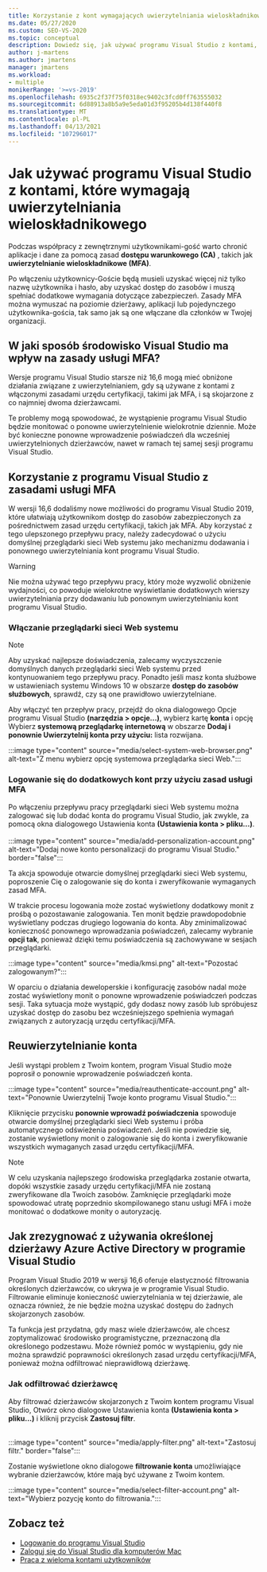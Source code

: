 ```yaml
---
title: Korzystanie z kont wymagających uwierzytelniania wieloskładnikowego
ms.date: 05/27/2020
ms.custom: SEO-VS-2020
ms.topic: conceptual
description: Dowiedz się, jak używać programu Visual Studio z kontami, które wymagają uwierzytelniania wieloskładnikowego.
author: j-martens
ms.author: jmartens
manager: jmartens
ms.workload:
- multiple
monikerRange: '>=vs-2019'
ms.openlocfilehash: 6935c2f37f75f0318ec9402c3fcd0ff763555032
ms.sourcegitcommit: 6d88913a8b5a9e5eda01d3f95205b4d138f440f8
ms.translationtype: MT
ms.contentlocale: pl-PL
ms.lasthandoff: 04/13/2021
ms.locfileid: "107296017"
---
```

# <a name="how-to-use-visual-studio-with-accounts-that-require-multi-factor-authentication"></a>Jak używać programu Visual Studio z kontami, które wymagają uwierzytelniania wieloskładnikowego

Podczas współpracy z zewnętrznymi użytkownikami-gość warto chronić aplikacje i dane za pomocą zasad **dostępu warunkowego (CA)** , takich jak **uwierzytelnianie wieloskładnikowe (MFA)**.  

Po włączeniu użytkownicy-Goście będą musieli uzyskać więcej niż tylko nazwę użytkownika i hasło, aby uzyskać dostęp do zasobów i muszą spełniać dodatkowe wymagania dotyczące zabezpieczeń. Zasady MFA można wymuszać na poziomie dzierżawy, aplikacji lub pojedynczego użytkownika-gościa, tak samo jak są one włączane dla członków w Twojej organizacji. 

## <a name="how-is-the-visual-studio-experience-affected-by-mfa-policies"></a>W jaki sposób środowisko Visual Studio ma wpływ na zasady usługi MFA?
Wersje programu Visual Studio starsze niż 16,6 mogą mieć obniżone działania związane z uwierzytelnianiem, gdy są używane z kontami z włączonymi zasadami urzędu certyfikacji, takimi jak MFA, i są skojarzone z co najmniej dwoma dzierżawcami.

Te problemy mogą spowodować, że wystąpienie programu Visual Studio będzie monitować o ponowne uwierzytelnienie wielokrotnie dziennie. Może być konieczne ponowne wprowadzenie poświadczeń dla wcześniej uwierzytelnionych dzierżawców, nawet w ramach tej samej sesji programu Visual Studio.

## <a name="using-visual-studio-with-mfa-policies"></a>Korzystanie z programu Visual Studio z zasadami usługi MFA
W wersji 16,6 dodaliśmy nowe możliwości do programu Visual Studio 2019, które ułatwiają użytkownikom dostęp do zasobów zabezpieczonych za pośrednictwem zasad urzędu certyfikacji, takich jak MFA. Aby korzystać z tego ulepszonego przepływu pracy, należy zadecydować o użyciu domyślnej przeglądarki sieci Web systemu jako mechanizmu dodawania i ponownego uwierzytelniania kont programu Visual Studio.  

> [!WARNING]
> Nie można używać tego przepływu pracy, który może wyzwolić obniżenie wydajności, co powoduje wielokrotne wyświetlanie dodatkowych wierszy uwierzytelniania przy dodawaniu lub ponownym uwierzytelnianiu kont programu Visual Studio. 

### <a name="enabling-system-web-browser"></a>Włączanie przeglądarki sieci Web systemu

> [!NOTE] 
> Aby uzyskać najlepsze doświadczenia, zalecamy wyczyszczenie domyślnych danych przeglądarki sieci Web systemu przed kontynuowaniem tego przepływu pracy. Ponadto jeśli masz konta służbowe w ustawieniach systemu Windows 10 w obszarze **dostęp do zasobów służbowych**, sprawdź, czy są one prawidłowo uwierzytelniane.

Aby włączyć ten przepływ pracy, przejdź do okna dialogowego Opcje programu Visual Studio **(narzędzia > opcje...)**, wybierz kartę **konta** i opcję Wybierz **systemową przeglądarkę internetową** w obszarze **Dodaj i ponownie Uwierzytelnij konta przy użyciu:** lista rozwijana. 

:::image type="content" source="media/select-system-web-browser.png" alt-text="Z menu wybierz opcję systemowa przeglądarka sieci Web.":::

### <a name="sign-into-additional-accounts-with-mfapolicies"></a>Logowanie się do dodatkowych kont przy użyciu zasad usługi MFA 
Po włączeniu przepływu pracy przeglądarki sieci Web systemu można zalogować się lub dodać konta do programu Visual Studio, jak zwykle, za pomocą okna dialogowego Ustawienia konta **(Ustawienia konta > pliku...)**.   
</br>
:::image type="content" source="media/add-personalization-account.png" alt-text="Dodaj nowe konto personalizacji do programu Visual Studio." border="false":::

Ta akcja spowoduje otwarcie domyślnej przeglądarki sieci Web systemu, poproszenie Cię o zalogowanie się do konta i zweryfikowanie wymaganych zasad MFA.

W trakcie procesu logowania może zostać wyświetlony dodatkowy monit z prośbą o pozostawanie zalogowania. Ten monit będzie prawdopodobnie wyświetlany podczas drugiego logowania do konta. Aby zminimalizować konieczność ponownego wprowadzania poświadczeń, zalecamy wybranie **opcji tak**, ponieważ dzięki temu poświadczenia są zachowywane w sesjach przeglądarki.

:::image type="content" source="media/kmsi.png" alt-text="Pozostać zalogowanym?":::

W oparciu o działania deweloperskie i konfigurację zasobów nadal może zostać wyświetlony monit o ponowne wprowadzenie poświadczeń podczas sesji. Taka sytuacja może wystąpić, gdy dodasz nowy zasób lub spróbujesz uzyskać dostęp do zasobu bez wcześniejszego spełnienia wymagań związanych z autoryzacją urzędu certyfikacji/MFA.

## <a name="reauthenticating-an-account"></a>Reuwierzytelnianie konta  
Jeśli wystąpi problem z Twoim kontem, program Visual Studio może poprosił o ponownie wprowadzenie poświadczeń konta.  

:::image type="content" source="media/reauthenticate-account.png" alt-text="Ponownie Uwierzytelnij Twoje konto programu Visual Studio.":::

Kliknięcie przycisku **ponownie wprowadź poświadczenia** spowoduje otwarcie domyślnej przeglądarki sieci Web systemu i próba automatycznego odświeżenia poświadczeń. Jeśli nie powiedzie się, zostanie wyświetlony monit o zalogowanie się do konta i zweryfikowanie wszystkich wymaganych zasad urzędu certyfikacji/MFA.

> [!NOTE] 
> W celu uzyskania najlepszego środowiska przeglądarka zostanie otwarta, dopóki wszystkie zasady urzędu certyfikacji/MFA nie zostaną zweryfikowane dla Twoich zasobów. Zamknięcie przeglądarki może spowodować utratę poprzednio skompilowanego stanu usługi MFA i może monitować o dodatkowe monity o autoryzację.

## <a name="how-to-opt-out-of-using-a-specific-azure-active-directory-tenant-in-visual-studio"></a>Jak zrezygnować z używania określonej dzierżawy Azure Active Directory w programie Visual Studio

Program Visual Studio 2019 w wersji 16,6 oferuje elastyczność filtrowania określonych dzierżawców, co ukrywa je w programie Visual Studio. Filtrowanie eliminuje konieczność uwierzytelniania w tej dzierżawie, ale oznacza również, że nie będzie można uzyskać dostępu do żadnych skojarzonych zasobów. 

Ta funkcja jest przydatna, gdy masz wiele dzierżawców, ale chcesz zoptymalizować środowisko programistyczne, przeznaczoną dla określonego podzestawu. Może również pomóc w wystąpieniu, gdy nie można sprawdzić poprawności określonych zasad urzędu certyfikacji/MFA, ponieważ można odfiltrować nieprawidłową dzierżawę. 

### <a name="how-to-filter-out-a-tenant"></a>Jak odfiltrować dzierżawcę
Aby filtrować dzierżawców skojarzonych z Twoim kontem programu Visual Studio, Otwórz okno dialogowe Ustawienia konta **(Ustawienia konta > pliku...)** i kliknij przycisk **Zastosuj filtr**. 
</br>
</br>

:::image type="content" source="media/apply-filter.png" alt-text="Zastosuj filtr." border="false":::

Zostanie wyświetlone okno dialogowe **filtrowanie konta** umożliwiające wybranie dzierżawców, które mają być używane z Twoim kontem. 

:::image type="content" source="media/select-filter-account.png" alt-text="Wybierz pozycję konto do filtrowania.":::

## <a name="see-also"></a>Zobacz też

- [Logowanie do programu Visual Studio](signing-in-to-visual-studio.md)
- [Zaloguj się do Visual Studio dla komputerów Mac](/visualstudio/mac/signing-in)
- [Praca z wieloma kontami użytkowników](work-with-multiple-user-accounts.md)
